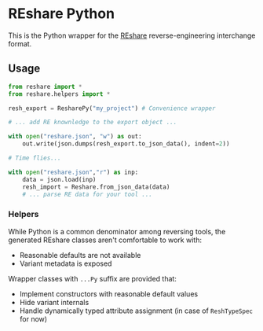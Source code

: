 # REshare Python

This is the Python wrapper for the [REshare](https://github.com/v-p-b/reshare) reverse-engineering interchange format. 

## Usage

```python
from reshare import *
from reshare.helpers import *

resh_export = ResharePy("my_project") # Convenience wrapper

# ... add RE knownledge to the export object ...

with open("reshare.json", "w") as out:
    out.write(json.dumps(resh_export.to_json_data(), indent=2))

# Time flies...

with open("reshare.json","r") as inp:
    data = json.load(inp)
    resh_import = Reshare.from_json_data(data)
    # ... parse RE data for your tool ...
```

### Helpers

While Python is a common denominator among reversing tools, the generated REshare classes aren't comfortable to work with:

* Reasonable defaults are not available
* Variant metadata is exposed

Wrapper classes with `...Py` suffix are provided that:

* Implement constructors with reasonable default values
* Hide variant internals
* Handle dynamically typed attribute assignment (in case of `ReshTypeSpec` for now)

